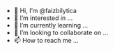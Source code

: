- 👋 Hi, I’m @faizbilytica
- 👀 I’m interested in ...
- 🌱 I’m currently learning ...
- 💞️ I’m looking to collaborate on ...
- 📫 How to reach me ...

<!---
faizbilytica/faizbilytica is a ✨ special ✨ repository because its `README.md` (this file) appears on your GitHub profile.
You can click the Preview link to take a look at your changes.
--->
